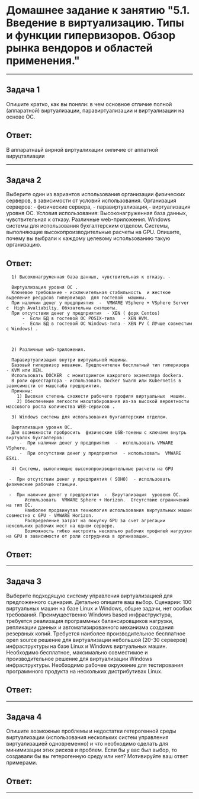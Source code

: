 # Домашнее задание к занятию "5.1. Введение в виртуализацию. Типы и функции гипервизоров. Обзор рынка вендоров и областей применения."

-------------------------------------------------------------------------------------------------------------------------

## Задача 1
Опишите кратко, как вы поняли: в чем основное отличие полной (аппаратной) виртуализации, паравиртуализации 
и виртуализации на основе ОС.



## Ответ:
В аппаратнаьй вирной виртуалихации оиличие от аппатной вируцталиации


-------------------------------------------------------------------------------------------------------------------------

## Задача 2
 Выберите один из вариантов использования организации физических серверов, в зависимости от условий использования.
 Организация серверов: - физические сервера, - паравиртуализация,- виртуализация уровня ОС.
 Условия использования:
      Высоконагруженная база данных, чувствительная к отказу.
      Различные web-приложения.
      Windows системы для использования бухгалтерским отделом.
      Системы, выполняющие высокопроизводительные расчеты на GPU.
      Опишите, почему вы выбрали к каждому целевому использованию такую организацию.

## Ответ:

      1) Высоконагруженная база данных, чувствительная к отказу. -

      Виртуализация уровня ОС . 
      Ключевое требование - исключительная стабильность  и жесткое выделение ресурсов гипервизора  для гостевой  машины.
      При наличии денег у предприятия  -  VMWARE VSphere + VSphere Server с  High Avaliabiliy. Обязательны снэпшоты.
      При отсутствии денег у предприятия  - XEN ( форк Centos) 
          -  Если БД в гостевой ОС POSIX-типа   - XEN HVM.
          -  Если БД в гостевой ОС Windows-типа - XEN PV ( ЛУчше совместим с Windows) .  
       
    

      2) Различные web-приложения.

      Паравиртуализация внутри виртуальной машины. 
      Базовый гипервизор неважен. Предпочителен бесплатный тип гиперизора - KVM или XEN.
      Использовать DOCKER  с мониторингом каждогого экземпляра dockera.
      В роли оркестартора - использовать Docker Swarm или Kubernetis в зависимости от машстаба предприятия.
      Причины:
        1) Высокая степень схожести рабочего профиля виртуальных  машин.
        2) Обеспечение легкости масштабирования из-за высокой вероятности массового роста количества WEB-сервисов . 

      3) Windows системы для использования бухгалтерским отделом.

      Виртализация уровня ОС. 
      Для возможности пробросить  физические USB-токены с ключами внутрь виртуалок бухгалтеров:
         -  При наличии денег у предприятия  -  использовать VMWARE VSphere. 
         -  При отсутствии денег у предприятия  - использовать  VMWARE ESXi.  

      4) Системы, выполняющие высокопроизводительные расчеты на GPU 
       
     -  При отсутствии денег у предприятия ( SOHO)  - использовать  физические рабочие станции.

     -  При наличии денег у предприятия  -  Вирутализация  уровеня ОС.   
           Использовать  VMWARE Sphere + Horizon.  Отсутствие ограничений на тип ОС. 
           Наиболее продвинутая технология использования виртуальных машин совместно с GPU - VMWARE Horizon.
           Распределение затрат на покупку GPU за счет агрегации  нексольких рабочих мест на одном сервере.
           Возможность гибко настроить несколько рабочих профилей нагрузки на GPU в зависимости от роли сотрудника в оргниазации. 
     



## Ответ:



----------------------------------------------------------------------------------------------------------

## Задача 3
Выберите подходящую систему управления виртуализацией для предложенного сценария. Детально опишите ваш выбор.
Сценарии:
100 виртуальных машин на базе Linux и Windows, общие задачи, нет особых требований. 
Преимущественно Windows based инфраструктура, требуется реализация программных балансировщиков нагрузки, 
репликации данных и автоматизированного механизма создания резервных копий.
Требуется наиболее производительное бесплатное open source решение для виртуализации небольшой (20-30 серверов) 
инфраструктуры на базе Linux и Windows виртуальных машин.
Необходимо бесплатное, максимально совместимое и производительное решение для виртуализации Windows инфраструктуры.
Необходимо рабочее окружение для тестирования программного продукта на нескольких дистрибутивах Linux.


## Ответ:


-------------------------------------------------------------------------------------------------------------
## Задача 4
Опишите возможные проблемы и недостатки гетерогенной среды виртуализации (использования нескольких систем управления 
виртуализацией одновременно) и что необходимо сделать для минимизации этих рисков и проблем. 
Если бы у вас был выбор, то создавали бы вы гетерогенную среду или нет? Мотивируйте ваш ответ примерами.


## Ответ:


-------------------------------------------------------------------------------------------------------------

